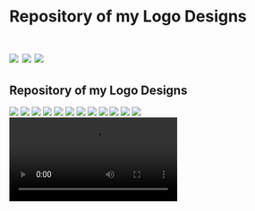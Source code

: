 

# Repository of my Logo Designs
![](./images/eCommExpertsV3.png)
![](./images/eCommExpertsV2.png)
![](./images/eCommExperts.png)
=======
## Repository of my Logo Designs


![](./images/Logo1.png)
![](./images/Logo2.png)
![](./images/Logo9.png)
![](./images/Logo7.png)
![](./images/Logo3.png)
![](./images/Logo4.png)
![](./images/Logo5.png)
![](./images/Logo6.png)
![](./images/Logo8.png)
![](./images/Logo8A.png)
![](./images/Logo10.png)
![](./images/TFIT.jpg)
![](./images/facebook-cover-video-maker-for-a-customized-streetwear-brand-ad-1237e-3098.mp4)



